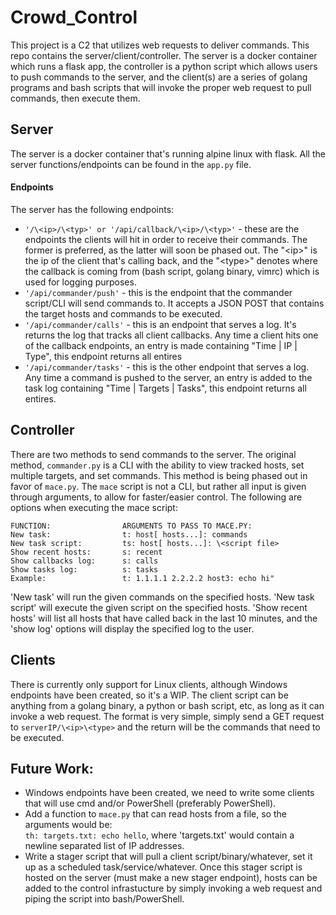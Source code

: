 # Crowd_Control
This project is a C2 that utilizes web requests to deliver commands.  This repo contains the server/client/controller.  The server is a docker container which runs a flask app, the controller is a python script which allows users to push commands to the server, and the client(s) are a series of golang programs and bash scripts that will invoke the proper web request to pull commands, then execute them.  

## Server
The server is a docker container that's running alpine linux with flask.  All the server functions/endpoints can be found in the `app.py` file.  

#### Endpoints
The server has the following endpoints:
 - `'/\<ip>/\<typ>' or '/api/callback/\<ip>/\<typ>'` - these are the endpoints the clients will hit in order to receive their commands.  The former is preferred, as the latter will soon be phased out.  The "\<ip>" is the ip of the client that's calling back, and the "\<type>" denotes where the callback is coming from (bash script, golang binary, vimrc) which is used for logging purposes.
  - `'/api/commander/push'` - this is the endpoint that the commander script/CLI will send commands to.  It accepts a JSON POST that contains the target hosts and commands to be executed.
  - `'/api/commander/calls'` - this is an endpoint that serves a log.  It's returns the log that tracks all client callbacks.  Any time a client hits one of the callback endpoints, an entry is made containing "Time | IP | Type", this endpoint returns all entires
  - `'/api/commander/tasks'` - this is the other endpoint that serves a log.  Any time a command is pushed to the server, an entry is added to the task log containing "Time | Targets | Tasks", this endpoint returns all entires.  

## Controller
There are two methods to send commands to the server.  The original method, `commander.py` is a CLI with the ability to view tracked hosts, set multiple targets, and set commands.  This method is being phased out in favor of `mace.py`.  The `mace` script is not a CLI, but rather all input is given through arguments, to allow for faster/easier control.  The following are options when executing the mace script:  
```
FUNCTION:                ARGUMENTS TO PASS TO MACE.PY:
New task:                t: host[ hosts...]: commands 
New task script:         ts: host[ hosts...]: \<script file>  
Show recent hosts:       s: recent
Show callbacks log:      s: calls
Show tasks log:          s: tasks
Example:                 t: 1.1.1.1 2.2.2.2 host3: echo hi" 
```  
'New task' will run the given commands on the specified hosts.  'New task script' will execute the given script on the specified hosts.  'Show recent hosts' will list all hosts that have called back in the last 10 minutes, and the 'show log' options will display the specified log to the user.  

## Clients
There is currently only support for Linux clients, although Windows endpoints have been created, so it's a WIP.  The client script can be anything from a golang binary, a python or bash script, etc, as long as it can invoke a web request.  The format is very simple, simply send a GET request to `serverIP/\<ip>\<type>` and the return will be the commands that need to be executed.  

## Future Work:
 - Windows endpoints have been created, we need to write some clients that will use cmd and/or PowerShell (preferably PowerShell).
 - Add a function to `mace.py` that can read hosts from a file, so the arguments would be:  
 `th: targets.txt: echo hello`, where 'targets.txt' would contain a newline separated list of IP addresses.
 - Write a stager script that will pull a client script/binary/whatever, set it up as a scheduled task/service/whatever.  Once this stager script is hosted on the server (must make a new stager endpoint), hosts can be added to the control infrastucture by simply invoking a web request and piping the script into bash/PowerShell.
